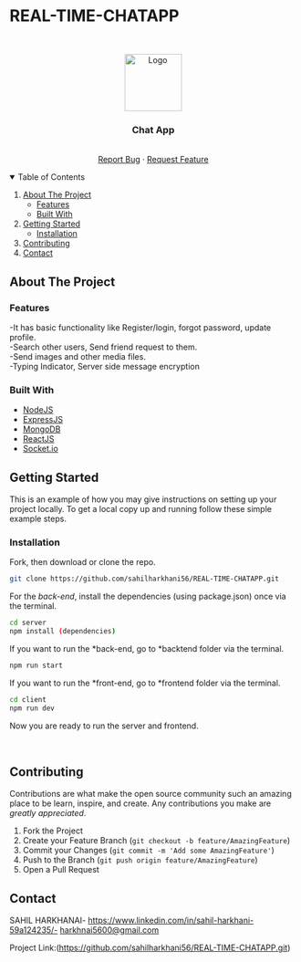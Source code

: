 # REAL-TIME-CHATAPP

<!-- PROJECT LOGO -->
<br />
<p align="center">
  <a href="https://github.com/othneildrew/Best-README-Template">
    <img src="https://img.freepik.com/premium-vector/chat-app-logo-design-template_18099-1546.jpg?w=2000" alt="Logo" width="100" height="100">
  </a>

  <h3 align="center">Chat App</h3>

  <p align="center">
    <br />
    <a href="https://github.com/harshil-270/ChatApp/issues">Report Bug</a>
    ·
    <a href="https://github.com/harshil-270/ChatApp/issues">Request Feature</a>
  </p>
</p>



<!-- TABLE OF CONTENTS -->
<details open="open">
  <summary>Table of Contents</summary>
  <ol>
    <li>
      <a href="#about-the-project">About The Project</a>
      <ul>
        <li><a href="#features">Features</a></li>
        <li><a href="#built-with">Built With</a></li>
      </ul>
    </li>
    <li>
      <a href="#getting-started">Getting Started</a>
      <ul>
        <li><a href="#installation">Installation</a></li>
      </ul>
    </li>
    <li><a href="#contributing">Contributing</a></li>
    <li><a href="#contact">Contact</a></li>
  </ol>
</details>



<!-- ABOUT THE PROJECT -->
## About The Project

### Features

-It has basic functionality like Register/login, forgot password, update profile.<br />
-Search other users, Send friend request to them.<br />
-Send images and other media files.<br />
-Typing Indicator, Server side message encryption<br />

### Built With

* [NodeJS](https://nodejs.org/en/)
* [ExpressJS](https://expressjs.com/)
* [MongoDB](https://www.mongodb.com/1)
* [ReactJS](https://reactjs.org/)
* [Socket.io](https://socket.io/)

<!-- GETTING STARTED -->
## Getting Started

This is an example of how you may give instructions on setting up your project locally.
To get a local copy up and running follow these simple example steps.

### Installation


Fork, then download or clone the repo.
```bash
git clone https://github.com/sahilharkhani56/REAL-TIME-CHATAPP.git
```

For the *back-end*, install the dependencies (using package.json) once via the terminal.
```bash
cd server
npm install (dependencies)
```

If you want to run the *back-end, go to *backtend folder via the terminal.
```bash
npm run start
```

If you want to run the *front-end, go to *frontend folder via the terminal.
```bash
cd client
npm run dev
```

Now you are ready to run the server and frontend.

<br />

<!-- CONTRIBUTING -->
## Contributing

Contributions are what make the open source community such an amazing place to be learn, inspire, and create. Any contributions you make are *greatly appreciated*.

1. Fork the Project
2. Create your Feature Branch (`git checkout -b feature/AmazingFeature`)
3. Commit your Changes (`git commit -m 'Add some AmazingFeature'`)
4. Push to the Branch (`git push origin feature/AmazingFeature`)
5. Open a Pull Request


<!-- CONTACT -->
## Contact

SAHIL HARKHANAI- https://www.linkedin.com/in/sahil-harkhani-59a124235/- harkhnai5600@gmail.com

Project Link:(https://github.com/sahilharkhani56/REAL-TIME-CHATAPP.git)




<!-- MARKDOWN LINKS & IMAGES -->
<!-- https://www.markdownguide.org/basic-syntax/#reference-style-links -->
[product-screenshot]: images/screenshot.PNG
